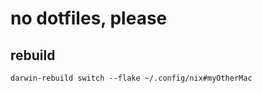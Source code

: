 # no dotfiles, please

## rebuild

```shell
darwin-rebuild switch --flake ~/.config/nix#myOtherMac
```